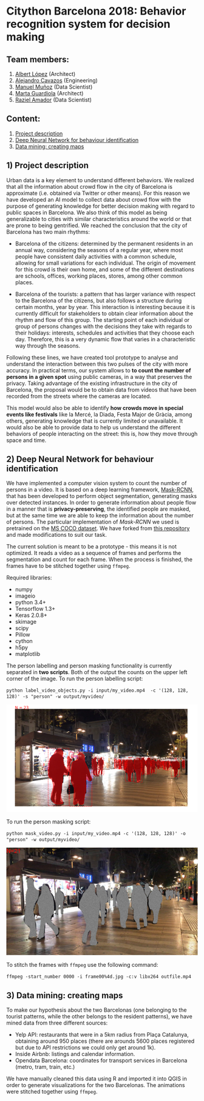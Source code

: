 # Citython Barcelona 2018: Behavior recognition system for decision making

## Team members:

1. [Albert López](https://www.linkedin.com/in/albert-l%C3%B3pez-cuadrado-a45381173/) (Architect)
2. [Alejandro Cavazos](https://www.linkedin.com/in/alejandro-cavazos-s-42aa8623/) (Engineering)
3. [Manuel Muñoz](https://www.linkedin.com/in/manuelmunozaguirre/) (Data Scientist)
4. [Marta Guardiola](mailto:martagube@gmail.com) (Architect)
5. [Raziel Amador](https://www.linkedin.com/in/raziel-amador-rios-14161268/) (Data Scientist)

## Content:

1. [Project description](#description)
2. [Deep Neural Network for behaviour identification](#deep)
3. [Data mining: creating maps](#mining)

## 1) <a id='description'></a> Project description
Urban data is a key element to understand different behaviors. We realized that all the information about crowd flow in the city of Barcelona is approximate (i.e. obtained via Twitter or other means). For this reason we have developed an AI model to collect data about crowd flow with the purpose of generating knowledge for better decision making with regard to public spaces in Barcelona. We also think of this model as being generalizable to cities with similar characteristics around the world or that are prone to being gentrified. We reached the conclusion that the city of Barcelona has two main rhythms: 

* Barcelona of the citizens: determined by the permanent residents in an annual way, considering the seasons of a regular year, where most people have consistent daily activities with a common schedule, allowing for small variations for each individual. The origin of movement for this crowd is their own home, and some of the different destinations are schools, offices, working places, stores, among other common places. 

* Barcelona of the tourists: a pattern that has larger variance with respect to the Barcelona of the citizens, but also follows a structure during certain months, year by year. This interaction is interesting because it is currently difficult for stakeholders to obtain clear information about the rhythm and flow of this group. The starting point of each individual or group of persons changes with the decisions they take with regards to their holidays: interests, schedules and activities that they choose each day. Therefore, this is a very dynamic flow that varies in a characteristic way through the seasons.

Following these lines, we have created tool prototype to analyse and understand the interaction between this two pulses of the city with more accuracy. In practical terms, our system allows to **to count the number of persons in a given spot** using public cameras, in a way that preserves the privacy. Taking advantage of the existing infrastructure in the city of Barcelona, the proposal would be to obtain data from videos that have been recorded from the streets where the cameras are located. 

This model would also be able to identify **how crowds move in special events like festivals** like la Mercé, la Diada, Festa Major de Gràcia, among others, generating knowledge that is currently limited or unavailable. It would also be able to provide data to help us understand the different behaviors of people interacting on the street: this is, how they move through space and time.





## 2) <a id='deep'></a> Deep Neural Network for behaviour identification

We have implemented a computer vision system to count the number of persons in a video. It is based on a deep learning framework, [Mask-RCNN](https://arxiv.org/abs/1703.06870), that has been developed to perform object segmentation, generating masks over detected instances. In order to generate information about people flow in a manner that is **privacy-preserving**, the identified people are masked, but at the same time we are able to keep the information about the number of persons. The particular implementation of *Mask-RCNN* we used is pretrained on the [MS COCO dataset](https://arxiv.org/abs/1405.03120). We have forked from [this repository](https://github.com/minimaxir/person-blocker) and made modifications to suit our task.

The current solution is meant to be a prototype - this means it is not optimized. It reads a video as a sequence of frames and performs the segmentation and count for each frame. When the process is finished, the frames have to be  stitched together using `ffmpeg`.

Required libraries:
- numpy
- imageio
- python 3.4+
- Tensorflow 1.3+
- Keras 2.0.8+
- skimage
- scipy
- Pillow
- cython
- h5py
- matplotlib

The person labelling and person masking functionality is currently separated in **two scripts**. Both of the output the counts on the upper left corner of the image. To run the person labelling script:

```{r}
python label_video_objects.py -i input/my_video.mp4  -c '(128, 128, 128)' -s "person" -w output/myvideo/
```

![img1](img/labeled_sample.png)


To run the person masking script:

```{r}
python mask_video.py -i input/my_video.mp4 -c '(128, 128, 128)' -o "person" -w output/myvideo/
```
![img2](img/masked_sample.jpg)


To stitch the frames with `ffmpeg` use the following command:

```{r}
ffmpeg -start_number 0000 -i frame00%4d.jpg -c:v libx264 outfile.mp4
```
## 3) <a id='mining'></a> Data mining: creating maps

To make our hypothesis about the two Barcelonas (one belonging to the tourist patterns, while the other belongs to the resident patterns), we have mined data from three different sources:
- Yelp API: restaurants that were in a 5km radius from Plaça Catalunya, obtaining around 950 places (there are arounds 5600 places registered but due to API restrictions we could only get around 1k).
- Inside Airbnb: listings and calendar information.
- Opendata Barcelona: coordinates for transport services in Barcelona (metro, tram, train, etc.)

We have manually cleaned this data using R and imported it into QGIS in order to generate visualizations for the two Barcelonas. The animations were stitched together using `ffmpeg`. 